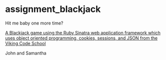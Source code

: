 # assignment_blackjack
Hit me baby one more time?

[A Blackjack game using the Ruby Sinatra web application framework which uses object oriented programming, cookies, sessions, and JSON from the Viking Code School](http://www.vikingcodeschool.com)

John and Samantha
